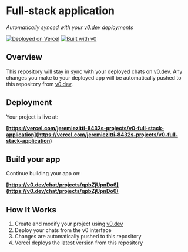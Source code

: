 # Full-stack application

*Automatically synced with your [v0.dev](https://v0.dev) deployments*

[![Deployed on Vercel](https://img.shields.io/badge/Deployed%20on-Vercel-black?style=for-the-badge&logo=vercel)](https://vercel.com/jeremiezitti-8432s-projects/v0-full-stack-application)
[![Built with v0](https://img.shields.io/badge/Built%20with-v0.dev-black?style=for-the-badge)](https://v0.dev/chat/projects/qpbZjUpnDo6)

## Overview

This repository will stay in sync with your deployed chats on [v0.dev](https://v0.dev).
Any changes you make to your deployed app will be automatically pushed to this repository from [v0.dev](https://v0.dev).

## Deployment

Your project is live at:

**[https://vercel.com/jeremiezitti-8432s-projects/v0-full-stack-application](https://vercel.com/jeremiezitti-8432s-projects/v0-full-stack-application)**

## Build your app

Continue building your app on:

**[https://v0.dev/chat/projects/qpbZjUpnDo6](https://v0.dev/chat/projects/qpbZjUpnDo6)**

## How It Works

1. Create and modify your project using [v0.dev](https://v0.dev)
2. Deploy your chats from the v0 interface
3. Changes are automatically pushed to this repository
4. Vercel deploys the latest version from this repository